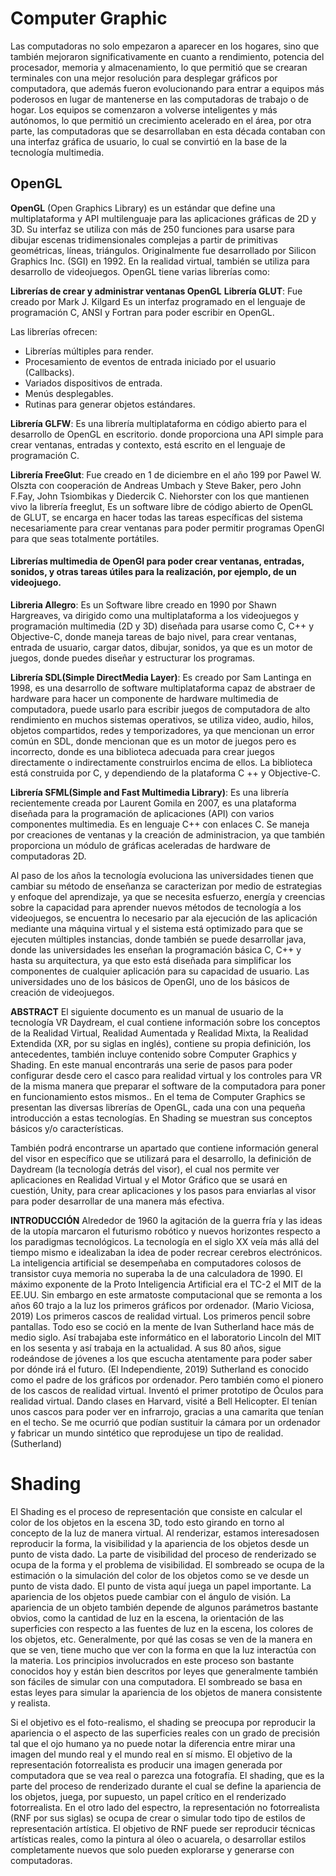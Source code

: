 # Computer Graphic

Las computadoras no solo empezaron a aparecer en los hogares, sino    que también mejoraron significativamente en cuanto a rendimiento,    potencia del procesador, memoria y almacenamiento, lo que permitió    que se crearan terminales con una mejor resolución para desplegar    gráficos por computadora, que además fueron evolucionando para entrar    a equipos más poderosos en lugar de mantenerse en las computadoras de    trabajo o de hogar. Los equipos se comenzaron a volverse inteligentes    y más autónomos, lo que permitió un crecimiento acelerado en el área,    por otra parte, las computadoras que se desarrollaban en esta década    contaban con una interfaz gráfica de usuario, lo cual se convirtió en    la base de la tecnología multimedia.

## OpenGL

**OpenGL** (Open Graphics Library) es un estándar que define una multiplataforma y API multilenguaje para las aplicaciones gráficas de 2D y 3D. Su interfaz se utiliza con más de 250 funciones para usarse para dibujar escenas tridimensionales complejas a partir de primitivas geométricas, líneas, triángulos. Originalmente fue desarrollado por Silicon Graphics Inc. (SGI) en 1992. En la realidad virtual, también se utiliza para desarrollo de videojuegos. OpenGL tiene varias librerías como:

**Librerías de crear y administrar ventanas OpenGL**
**Librería GLUT**: Fue creado por Mark J. Kilgard Es un interfaz programado en el lenguaje de programación C, ANSI y Fortran para poder escribir en OpenGL.

Las librerías ofrecen:
-   Librerías múltiples para render.
-   Procesamiento de eventos de entrada iniciado por el usuario (Callbacks).
-   Variados dispositivos de entrada.
-   Menús desplegables.
-   Rutinas para generar objetos estándares.

**Librería GLFW**:  Es una librería multiplataforma en código abierto para el desarrollo de OpenGL en escritorio. donde proporciona una API simple para crear ventanas, entradas y contexto, está escrito en el lenguaje de programación C.

  
**Librería FreeGlut**:  Fue creado en 1 de diciembre en el año 199 por Pawel W. Olszta con cooperación de Andreas Umbach y Steve Baker, pero John F.Fay, John Tsiombikas y Diedercik C. Niehorster con los que mantienen vivo la librería freeglut, Es un software libre de código abierto de OpenGL de GLUT, se encarga en hacer todas las tareas específicas del sistema necesariamente para crear ventanas para poder permitir programas OpenGl para que seas totalmente portátiles.

#### Librerías multimedia de OpenGl para poder crear ventanas, entradas, sonidos, y otras tareas útiles para la realización, por ejemplo, de un videojuego.

**Libreria Allegro**: Es un Software libre creado en 1990 por Shawn Hargreaves, va dirigido como una multiplataforma a los videojuegos y programación multimedia (2D y 3D) diseñada para usarse como C, C++ y Objective-C, donde maneja tareas de bajo nivel, para crear ventanas, entrada de usuario, cargar datos, dibujar, sonidos, ya que es un motor de juegos, donde puedes diseñar y estructurar los programas.

**Librería SDL(Simple DirectMedia Layer)**: Es creado por Sam Lantinga en 1998, es una desarrollo de software multiplataforma capaz de abstraer de hardware para hacer un componente de hardware multimedia de computadora, puede usarlo para escribir juegos de computadora de alto rendimiento en muchos sistemas operativos, se utiliza video, audio, hilos, objetos compartidos, redes y temporizadores, ya que mencionan un error común en SDL, donde mencionan que es un motor de juegos pero es incorrecto, donde es una biblioteca adecuada para crear juegos directamente o indirectamente construirlos encima de ellos. La biblioteca está construida por C, y dependiendo de la plataforma C ++ y Objective-C.

**Librería SFML(Simple and Fast Multimedia Library)**: Es una librería recientemente creada por Laurent Gomila en 2007, es una plataforma diseñada para la programación de aplicaciones (API) con varios componentes multimedia. Es en lenguaje C++ con enlaces C. Se maneja por creaciones de ventanas y la creación de administracion, ya que también proporciona un módulo de gráficas aceleradas de hardware de computadoras 2D.

Al paso de los años la tecnología evoluciona las universidades tienen que cambiar su método de enseñanza se caracterizan por medio de estrategias y enfoque del aprendizaje, ya que se necesita esfuerzo, energía y creencias sobre la capacidad para aprender nuevos métodos de tecnología a los videojuegos, se encuentra lo necesario par ala ejecución de las aplicación mediante una máquina virtual y el sistema está optimizado para que se ejecuten múltiples instancias, donde también se puede desarrollar java, donde las universidades les enseñan la programación básica C, C++ y hasta su arquitectura, ya que esto está diseñada para simplificar los componentes de cualquier aplicación para su capacidad de usuario. Las universidades uno de los básicos de OpenGl, uno de los básicos de creación de videojuegos.


**ABSTRACT**
El siguiente documento es un manual de usuario de la tecnología VR Daydream, el cual contiene información sobre los conceptos de la Realidad Virtual, Realidad  Aumentada y Realidad Mixta, la Realidad Extendida (XR, por su siglas en inglés), contiene su propia definición, los antecedentes, también incluye contenido sobre  Computer Graphics y Shading. En este manual encontrarás una serie de pasos para poder configurar desde cero el casco para realidad virtual y los controles para VR de la misma manera que preparar el software de la computadora para poner en funcionamiento estos mismos..
En el tema de Computer Graphics se presentan las diversas librerías de OpenGL, cada una con una pequeña introducción a estas tecnologías. En Shading se muestran sus conceptos básicos y/o características.

También podrá encontrarse un apartado que contiene información general del visor en específico que se utilizará para el desarrollo, la definición de Daydream (la tecnología detrás del visor), el cual nos permite ver aplicaciones en Realidad Virtual  y el Motor Gráfico que se usará en cuestión, Unity, para crear aplicaciones y los pasos para enviarlas al visor para poder desarrollar de una manera más efectiva.

**INTRODUCCIÓN**
Alrededor de 1960 la agitación de la guerra fría y las ideas de la utopía marcaron el futurismo robótico y nuevos horizontes respecto a los paradigmas tecnológicos. La tecnología en el siglo XX veía más allá del tiempo mismo e idealizaban la idea de poder recrear cerebros electrónicos. La inteligencia artificial se desempeñaba en computadores colosos de transistor cuya memoria no superaba la de una calculadora de 1990. El máximo exponente de la Proto Inteligencia Artificial era el TC-2 el MIT de la EE.UU. Sin embargo en este armatoste computacional que se remonta a los años 60 trajo a la luz los primeros gráficos por ordenador. (Mario Viciosa, 2019)
Los primeros cascos de realidad virtual. Los primeros pencil sobre pantallas. Todo eso se coció en la mente de Ivan Sutherland hace más de medio siglo. Así trabajaba este informático en el laboratorio Lincoln del MIT en los sesenta y así trabaja en la actualidad. A sus 80 años, sigue rodeándose de jóvenes a los que escucha atentamente para poder saber por dónde irá el futuro. (El Independiente, 2019)
Sutherland es conocido como el padre de los gráficos por ordenador. Pero también como el pionero de los cascos de realidad virtual. Inventó el primer prototipo de Óculos para realidad virtual. 
Dando clases en Harvard, visité a Bell Helicopter. El tenían unos cascos para poder ver en infrarrojo, gracias a una camarita que tenían en el techo. Se me ocurrió que podían sustituir la cámara por un ordenador y fabricar un mundo sintético que reprodujese un tipo de realidad. (Sutherland)

# Shading

El Shading es el proceso de representación que consiste en calcular el color de los objetos en la escena 3D, todo esto girando en torno al concepto de la luz  de manera virtual.
Al renderizar, estamos interesados ​​en reproducir la forma, la visibilidad y la apariencia de los objetos desde un punto de vista dado. La parte de visibilidad del proceso de renderizado se ocupa de la forma y el problema de visibilidad. El sombreado se ocupa de la estimación o la simulación del color de los objetos como se ve desde un punto de vista dado. El punto de vista aquí juega un papel importante. La apariencia de los objetos puede cambiar con el ángulo de visión. La apariencia de un objeto también depende de algunos parámetros bastante obvios, como la cantidad de luz en la escena, la orientación de las superficies con respecto a las fuentes de luz en la escena, los colores de los objetos, etc. Generalmente, por qué las cosas se ven de la manera en que se ven, tiene mucho que ver con la forma en que la luz interactúa con la materia. Los principios involucrados en este proceso son bastante conocidos hoy y están bien descritos por leyes que generalmente también son fáciles de simular con una computadora. El sombreado se basa en estas leyes para simular la apariencia de los objetos de manera consistente y realista.

Si el objetivo es el foto-realismo, el shading se preocupa por reproducir la apariencia o el aspecto de las superficies reales con un grado de precisión tal que el ojo humano ya no puede notar la diferencia entre mirar una imagen del mundo real y el mundo real en sí mismo. El objetivo de la representación fotorrealista es producir una imagen generada por computadora que se vea real o parezca una fotografía. El shading, que es la parte del proceso de renderizado durante el cual se define la apariencia de los objetos, juega, por supuesto, un papel crítico en el renderizado fotorrealista. En el otro lado del espectro, la representación no fotorrealista (RNF por sus siglas) se ocupa de crear o simular todo tipo de estilos de representación artística. El objetivo de RNF puede ser reproducir técnicas artísticas reales, como la pintura al óleo o acuarela, o desarrollar estilos completamente nuevos que solo pueden explorarse y generarse con computadoras.

